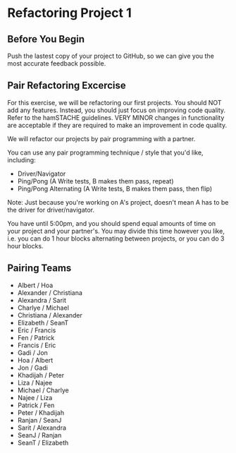 # Refactoring Project 1

## Before You Begin
Push the lastest copy of your project to GitHub, so we can give you the most
accurate feedback possible.

## Pair Refactoring Excercise

For this exercise, we will be refactoring our first projects. You should NOT add
any features. Instead, you should just focus on improving code quality. Refer to
the hamSTACHE guidelines. VERY MINOR changes in functionality are acceptable if
they are required to make an improvement in code quality.

We will refactor our projects by pair programming with a partner.

You can use any pair programming technique / style that you'd like, including:
* Driver/Navigator
* Ping/Pong (A Write tests, B makes them pass, repeat)
* Ping/Pong Alternating (A Write tests, B makes them pass, then flip)

Note: Just because you're working on A's project, doesn't mean A has to be the
driver for driver/navigator.

You have until 5:00pm, and you should spend equal amounts of time on your
project and your partner's. You may divide this time however you like, i.e. you
can do 1 hour blocks alternating between projects, or you can do 3 hour blocks.

## Pairing Teams

* Albert / Hoa
* Alexander / Christiana
* Alexandra / Sarit
* Charlye / Michael
* Christiana / Alexander
* Elizabeth / SeanT
* Eric / Francis
* Fen / Patrick
* Francis / Eric
* Gadi / Jon
* Hoa / Albert
* Jon / Gadi
* Khadijah / Peter
* Liza / Najee
* Michael / Charlye
* Najee / Liza
* Patrick / Fen
* Peter / Khadijah
* Ranjan / SeanJ
* Sarit / Alexandra
* SeanJ / Ranjan
* SeanT / Elizabeth
